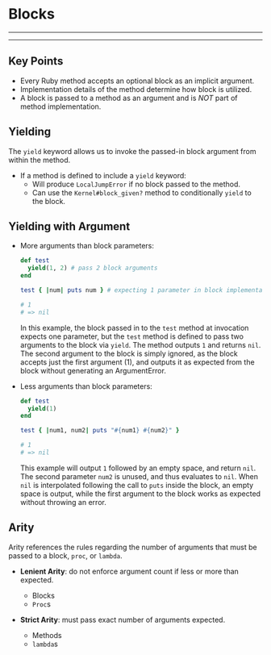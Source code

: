 # Blocks
---
---

## Key Points
  - Every Ruby method accepts an optional block as an implicit argument.
  - Implementation details of the method determine how block is utilized.
  - A block is passed to a method as an argument and is *NOT* part of method implementation.


## Yielding 

The `yield` keyword allows us to invoke the passed-in block argument from within the method. 

  - If a method is defined to include a `yield` keyword: 
    - Will produce `LocalJumpError` if no block passed to the method. 
    - Can use the `Kernel#block_given?` method to conditionally `yield` to the block. 

## Yielding with Argument 

  - More arguments than block parameters: 
    ```ruby 
    def test
      yield(1, 2) # pass 2 block arguments
    end 

    test { |num| puts num } # expecting 1 parameter in block implementation

    # 1
    # => nil 
    ```
    In this example, the block passed in to the `test` method at invocation expects one parameter, but the `test` method is defined to pass two arguments to the block via `yield`. The method outputs `1` and returns `nil`. The second argument to the block is simply ignored, as the block accepts just the first argument (1), and outputs it as expected from the block without generating an ArgumentError. 

  - Less arguments than block parameters:
    ```ruby 
    def test
      yield(1)
    end 

    test { |num1, num2| puts "#{num1} #{num2}" }

    # 1 
    # => nil
    ```
    This example will output `1` followed by an empty space, and return `nil`. The second parameter `num2` is unused, and thus evaluates to `nil`. When `nil` is interpolated following the call to `puts` inside the block, an empty space is output, while the first argument to the block works as expected without throwing an error. 


## Arity 
Arity references the rules regarding the number of arguments that must be passed to a block, `proc`, or `lambda`. 

  - **Lenient Arity**: do not enforce argument count if less or more than expected. 
    - Blocks
    - `Proc`s

  - **Strict Arity**: must pass exact number of arguments expected. 
    - Methods
    - `lambda`s


